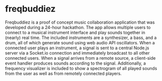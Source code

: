 freqbuddiez
===========

Freqbuddiez is a proof of concept music collaboration application that was developed during a 24-hour hackathon. The app allows multiple users to connect to a musical instrument interface and play sounds together in (nearly) real time. The included instruments are a synthesizer, a bass, and a drum, all of which generate sound using web audio API oscillators. When a connected user plays an instrument, a signal is sent to a central Node.js server via a Socket.io connection and immediately broadcast to all other connected users. When a signal arrives from a remote source, a client-side event handler produces sounds according to the signal. Additionally, a frequency visualizer is included to show a spectrogram of all played sounds from the user as well as from remotely connected players.
